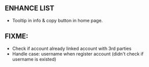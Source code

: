 ## ENHANCE LIST
- Tooltip in info & copy button in home page.

## FIXME:
- Check if account already linked account with 3rd parties
- Handle case: username when register account (didn't check if username is existed)
